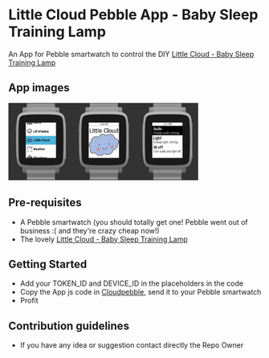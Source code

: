 Little Cloud Pebble App - Baby Sleep Training Lamp
===================================

An App for Pebble smartwatch to control the DIY [Little Cloud - Baby Sleep Training Lamp](https://github.com/ltpitt/c-photon-baby-sleep-training-lamp)

App images
--------------
<img src="/resources/images/little_cloud_pebble_app_icon.png" width="25%"><img src="/resources/images/little_cloud_pebble_app_splashscreen.png" width="25%"><img src="/resources/images/little_cloud_pebble_app_main_menu.png" width="25%">


Pre-requisites
--------------

- A Pebble smartwatch (you should totally get one! Pebble went out of business :( and they're crazy cheap now!)
- The lovely [Little Cloud - Baby Sleep Training Lamp](https://github.com/ltpitt/c-photon-baby-sleep-training-lamp)

Getting Started
---------------

* Add your TOKEN_ID and DEVICE_ID in the placeholders in the code
* Copy the App js code in [Cloudpebble](https://cloudpebble.net), send it to your Pebble smartwatch
* Profit


Contribution guidelines
---------------
* If you have any idea or suggestion contact directly the Repo Owner
